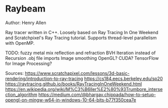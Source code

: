 # Raybeam

Author: Henry Allen

Ray tracer written in C++. Loosely based on Ray Tracing In One Weekend and Scratchpixel's Ray Tracing tutorial. Supports thread-level parallelism with OpenMP.

TODO:
fuzzy metal
mix reflection and refraction
BVH
Iteration instead of Recursion
.obj file imports
Image smoothing
OpenGL?
CUDA?
TensorFlow for Image Processing?

Sources:
https://www.scratchapixel.com/lessons/3d-basic-rendering/introduction-to-ray-tracing
https://cs184.eecs.berkeley.edu/sp20
https://raytracing.github.io/books/RayTracingInOneWeekend.html
https://en.wikipedia.org/wiki/M%C3%B6ller%E2%80%93Trumbore_intersection_algorithm
https://medium.com/@bhargav.chippada/how-to-setup-opengl-on-mingw-w64-in-windows-10-64-bits-b77f350cea7e